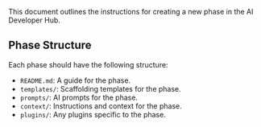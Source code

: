 This document outlines the instructions for creating a new phase in the AI Developer Hub.

## Phase Structure

Each phase should have the following structure:

- `README.md`: A guide for the phase.
- `templates/`: Scaffolding templates for the phase.
- `prompts/`: AI prompts for the phase.
- `context/`: Instructions and context for the phase.
- `plugins/`: Any plugins specific to the phase.
